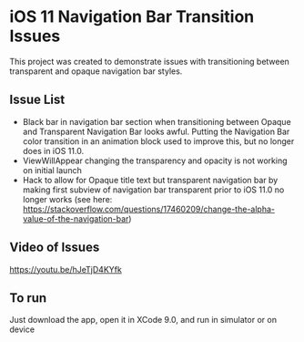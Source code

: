 # iOS 11 Navigation Bar Transition Issues

This project was created to demonstrate issues with transitioning between transparent and opaque navigation bar styles.

## Issue List

* Black bar in navigation bar section when transitioning between Opaque and Transparent Navigation Bar looks awful. Putting the Navigation Bar color transition in an animation block used to improve this, but no longer does in iOS 11.0.
* ViewWillAppear changing the transparency and opacity is not working on initial launch
* Hack to allow for Opaque title text but transparent navigation bar by making first subview of navigation bar transparent prior to iOS 11.0 no longer works (see here: https://stackoverflow.com/questions/17460209/change-the-alpha-value-of-the-navigation-bar)

## Video of Issues

https://youtu.be/hJeTjD4KYfk

## To run

Just download the app, open it in XCode 9.0, and run in simulator or on device
